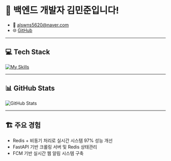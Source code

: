 # 👋 백엔드 개발자 김민준입니다!

- 📧 alswns5620@naver.com  
- 🌐 [GitHub](https://github.com/minjoun5620)

---

## 💻 Tech Stack

[![My Skills](https://skillicons.dev/icons?i=java,spring,docker,mysql,redis)](https://skillicons.dev)

---

## 📊 GitHub Stats

![GitHub Stats](https://github.com/minjoun5620/minjoun5620/blob/main/assets/github-stats.png)

---

## 🏗 주요 경험

- Redis + 비동기 처리로 실시간 시스템 97% 성능 개선  
- FastAPI 기반 크롤링 서버 및 Redis 상태관리  
- FCM 기반 실시간 웹 알림 시스템 구축  
